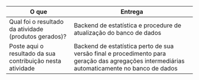 
|O que| Entrega |
|--|--|
| Qual foi o resultado da atividade (produtos gerados)? |Backend de estatística e procedure de atualização do banco de dados|
| Poste aqui o resultado da sua contribuição nesta atividade |Backend de estatística perto de sua versão final e procedimento para geração das agregações intermediárias automaticamente no banco de dados|

 
